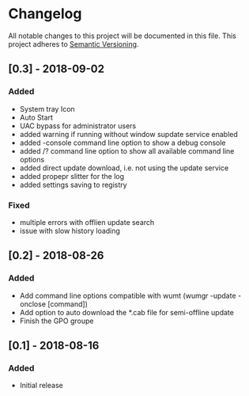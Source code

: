 # Changelog
All notable changes to this project will be documented in this file.
This project adheres to [Semantic Versioning](http://semver.org/).

## [0.3] - 2018-09-02
### Added
- System tray Icon
- Auto Start
- UAC bypass for administrator users
- added warning if running without window supdate service enabled
- added -console command line option to show a debug console 
- added /? command line option to show all available command line options
- added direct update download, i.e. not using the update service
- added propepr slitter for the log
- added settings saving to registry

### Fixed
- multiple errors with offlien update search
- issue with slow history loading

## [0.2] - 2018-08-26
### Added
- Add command line options compatible with wumt (wumgr -update -onclose [command])
- Add option to auto download the *.cab file for semi-offline update
- Finish the GPO groupe

## [0.1] - 2018-08-16
### Added
- Initial release